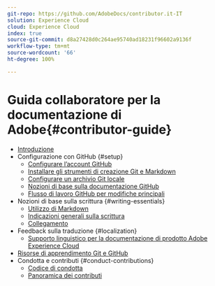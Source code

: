 ```yaml
---
git-repo: https://github.com/AdobeDocs/contributor.it-IT
solution: Experience Cloud
cloud: Experience Cloud
index: true
source-git-commit: d8a27428d0c264ae95740ad18231f96602a9136f
workflow-type: tm+mt
source-wordcount: '66'
ht-degree: 100%

---
```



# Guida collaboratore per la documentazione di Adobe{#contributor-guide}

+ [Introduzione](introduction.md)
+ Configurazione con GitHub {#setup}
   + [Configurare l’account GitHub](setup/github-signup.md)
   + [Installare gli strumenti di creazione Git e Markdown](setup/install-tools.md)
   + [Configurare un archivio Git locale](setup/local-repo.md)
   + [Nozioni di base sulla documentazione GitHub](setup/git-fundamentals.md)
   + [Flusso di lavoro GitHub per modifiche principali](setup/full-workflow.md)
+ Nozioni di base sulla scrittura {#writing-essentials}
   + [Utilizzo di Markdown](writing-essentials/markdown.md)
   + [Indicazioni generali sulla scrittura](writing-essentials/general-writing-guidance.md)
   + [Collegamento](writing-essentials/linking.md)
+ Feedback sulla traduzione {#localization}
   + [Supporto linguistico per la documentazione di prodotto Adobe Experience Cloud](localization/machine-translation.md)
+ [Risorse di apprendimento Git e GitHub](resources.md)
+ Condotta e contributi {#conduct-contributions}
   + [Codice di condotta](conduct/code-of-conduct.md)
   + [Panoramica dei contributi](conduct/contributing.md)
